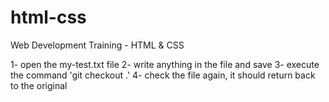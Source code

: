 # html-css
Web Development Training - HTML &amp; CSS


1- open the my-test.txt file
2- write anything in the file and save
3- execute the command 'git checkout .'
4- check the file again, it should return back to the original